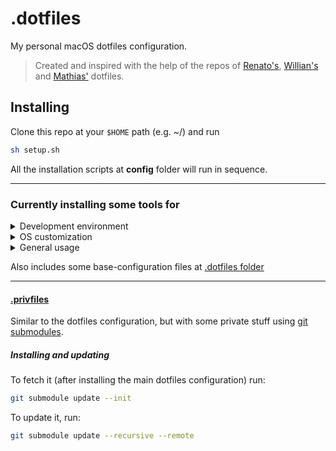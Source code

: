 # .dotfiles
My personal macOS dotfiles configuration.

> Created and inspired with the help of the repos of [Renato's](https://github.com/renatoagds/dotfiles), [Willian's](https://github.com/willianjusten/dotfiles) and [Mathias'](https://github.com/mathiasbynens/dotfiles) dotfiles.

## Installing
Clone this repo at your `$HOME` path (e.g. ~/) and run
```sh
sh setup.sh
```

All the installation scripts at **config** folder will run in sequence.

----------------

### Currently installing some tools for
<details>
<summary>Development environment</summary>

- [homebrew](https://brew.sh/) and [cask](https://formulae.brew.sh/cask/)
- [nvm](https://github.com/creationix/nvm)
- [composer](https://getcomposer.org/)
- [thefuck](https://github.com/nvbn/thefuck)
- [fx](https://github.com/antonmedv/fx)
- [gotop](https://github.com/cjbassi/gotop)
- [tree](http://mama.indstate.edu/users/ice/tree/)
- [hub](https://hub.github.com/)
- [docker](https://www.docker.com/)
- [cmatrix](https://github.com/abishekvashok/cmatrix)
- [pip](https://pypi.org/project/pip/)
- [doge](https://pypi.org/project/doge/)
- [iterm2](https://www.iterm2.com/)
- [zsh](https://www.zsh.org/) and [oh-my-zsh](https://ohmyz.sh/)
- [zsh-autosuggestions](https://github.com/zsh-users/zsh-autosuggestions)
- [visual-studio-code](https://code.visualstudio.com/)
- [git](https://git-scm.com/)
- [gitkraken](https://www.gitkraken.com/)
- [postman](https://www.getpostman.com/)
- [insomnia](https://insomnia.rest/)
- [z](https://github.com/rupa/z)
- [tslide](https://github.com/tslide/tslide)
- [HTTPie](https://httpie.org)
- [MySQL Workbench](https://www.mysql.com/products/workbench/)
- [Sequel Pro](https://www.sequelpro.com)
- [CyberDuck](https://cyberduck.io/)
- [ImageMagick](https://imagemagick.org/)
- [NGrok](https://ngrok.com/)
- [FiraCode](https://github.com/tonsky/FiraCode)
- [neofetch](https://github.com/dylanaraps/neofetch)
</details>

<details>
<summary>OS customization</summary>

- [mas](https://github.com/mas-cli/mas)
- [irvue](https://irvue.tumblr.com) for Unsplash wallpapers
</details>

<details>
<summary>General usage</summary>

- [google-chrome](https://www.google.com/chrome/)
- [firefox](https://www.mozilla.org/firefox/)
- [coconutbattery](http://macappstore.org/coconutbattery/)
- [1password](https://1password.com/pt/)
- [Android File Transfer](https://www.android.com/filetransfer/)
- [Geek Bench](https://www.geekbench.com/)

  <details>
  <summary>Comunication</summary>

  - [slack](https://slack.com/)
  - [skype](https://www.skype.com/)
  - [discord](https://discordapp.com/)
  - [zoom](https://www.zoom.us/)
  </details>

  <details>
  <summary>Streaming and fun</summary>

  - [spotify](https://www.spotify.com/)
  - [stremio](https://www.stremio.com/)
  - [lightroom](https://lightroom.adobe.com/)
  </details>

    <details>
    <summary>Peripherals and drivers</summary>

    - [obinskit](http://en.obins.net/obinskit)
    - [displaylink](https://www.stremio.com/)
    </details>
</details>

Also includes some base-configuration files at [.dotfiles folder](.dotfiles)

----------------

#### [.privfiles](https://github.com/gabrieluizramos/privfiles)
Similar to the dotfiles configuration, but with some private stuff using [git submodules](https://git-scm.com/book/en/v2/Git-Tools-Submodules).

##### Installing and updating
To fetch it (after installing the main dotfiles configuration) run:

```sh
git submodule update --init
```

To update it, run:

```sh
git submodule update --recursive --remote
```
